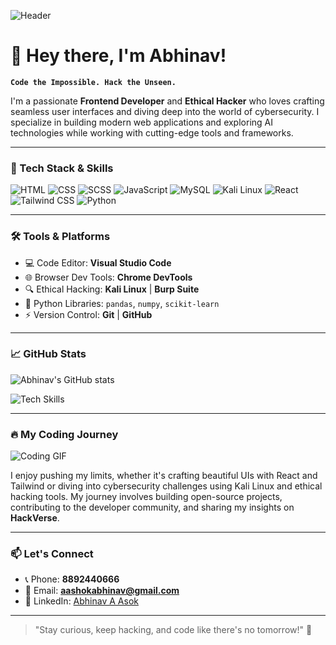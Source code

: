 ![Header](https://media.giphy.com/media/qgQUggAC3Pfv687qPC/giphy.gif)

# 👋 Hey there, I'm Abhinav!

**`Code the Impossible. Hack the Unseen.`**

I'm a passionate **Frontend Developer** and **Ethical Hacker** who loves crafting seamless user interfaces and diving deep into the world of cybersecurity. I specialize in building modern web applications and exploring AI technologies while working with cutting-edge tools and frameworks.

---

### 🚀 Tech Stack & Skills

![HTML](https://img.shields.io/badge/HTML5-E34F26?style=for-the-badge&logo=html5&logoColor=white)
![CSS](https://img.shields.io/badge/CSS3-1572B6?style=for-the-badge&logo=css3&logoColor=white)
![SCSS](https://img.shields.io/badge/SCSS-CC6699?style=for-the-badge&logo=sass&logoColor=white)
![JavaScript](https://img.shields.io/badge/JavaScript-F7DF1E?style=for-the-badge&logo=javascript&logoColor=black)
![MySQL](https://img.shields.io/badge/MySQL-4479A1?style=for-the-badge&logo=mysql&logoColor=white)
![Kali Linux](https://img.shields.io/badge/Kali_Linux-557C94?style=for-the-badge&logo=kalilinux&logoColor=white)
![React](https://img.shields.io/badge/React-61DAFB?style=for-the-badge&logo=react&logoColor=black)
![Tailwind CSS](https://img.shields.io/badge/Tailwind_CSS-38B2AC?style=for-the-badge&logo=tailwind-css&logoColor=white)
![Python](https://img.shields.io/badge/Python-3776AB?style=for-the-badge&logo=python&logoColor=white)

---

### 🛠️ Tools & Platforms

- 💻 Code Editor: **Visual Studio Code**
- 🌐 Browser Dev Tools: **Chrome DevTools**
- 🔍 Ethical Hacking: **Kali Linux** | **Burp Suite**
- 🐍 Python Libraries: `pandas`, `numpy`, `scikit-learn`
- ⚡ Version Control: **Git** | **GitHub**

---

### 📈 GitHub Stats

![Abhinav's GitHub stats](https://github-readme-stats.vercel.app/api?username=abhinav&show_icons=true&theme=radical)

![Tech Skills](https://skillicons.dev/icons?i=js,react,tailwind,python,mysql,html,css,linux)

---

### 🔥 My Coding Journey

![Coding GIF](https://media.giphy.com/media/26tn33aiTi1jkl6H6/giphy.gif)

I enjoy pushing my limits, whether it's crafting beautiful UIs with React and Tailwind or diving into cybersecurity challenges using Kali Linux and ethical hacking tools. My journey involves building open-source projects, contributing to the developer community, and sharing my insights on **HackVerse**.

---

### 📫 Let's Connect

- 📞 Phone: **8892440666**
- 📧 Email: **aashokabhinav@gmail.com**
- 💼 LinkedIn: [Abhinav A Asok](https://www.linkedin.com/in/abhinav-a-asok-ab8482235/)

---

> "Stay curious, keep hacking, and code like there's no tomorrow!" 🚀


